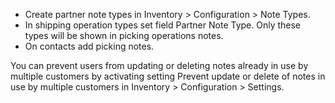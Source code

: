 - Create partner note types in Inventory \> Configuration \> Note Types.
- In shipping operation types set field Partner Note Type. Only these
  types will be shown in picking operations notes.
- On contacts add picking notes.

You can prevent users from updating or deleting notes already in use by
multiple customers by activating setting Prevent update or delete of
notes in use by multiple customers in Inventory \> Configuration \>
Settings.
